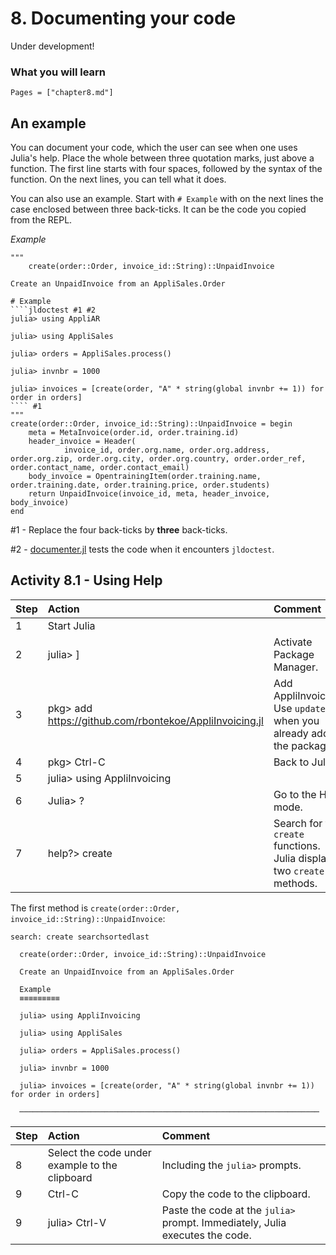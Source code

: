 # 8. Documenting your code

Under development!

### What you will learn

```@contents
Pages = ["chapter8.md"]
```

## An example

You can document your code, which the user can see when one uses Julia's help. Place the whole between three quotation marks, just above a function. The first line starts with four spaces, followed by the syntax of the function. On the next lines, you can tell what it does.

You can also use an example. Start with `# Example` with on the next lines the case enclosed between three back-ticks. It can be the code you copied from the REPL.

*Example*
```
"""
    create(order::Order, invoice_id::String)::UnpaidInvoice

Create an UnpaidInvoice from an AppliSales.Order

# Example
````jldoctest #1 #2
julia> using AppliAR

julia> using AppliSales

julia> orders = AppliSales.process()

julia> invnbr = 1000

julia> invoices = [create(order, "A" * string(global invnbr += 1)) for order in orders]
```` #1
"""
create(order::Order, invoice_id::String)::UnpaidInvoice = begin
    meta = MetaInvoice(order.id, order.training.id)
    header_invoice = Header(
            invoice_id, order.org.name, order.org.address, order.org.zip, order.org.city, order.org.country, order.order_ref, order.contact_name, order.contact_email)
    body_invoice = OpentrainingItem(order.training.name, order.training.date, order.training.price, order.students)
    return UnpaidInvoice(invoice_id, meta, header_invoice, body_invoice)
end
```
\#1 - Replace the four back-ticks by **three** back-ticks.

\#2 - [documenter.jl](https://github.com/JuliaDocs/Documenter.jl) tests the code when it encounters `jldoctest`.

## Activity 8.1 - Using Help

| Step | Action | Comment |
| :--- | :--- | :--- |
| 1 | Start Julia | |
| 2 | julia> ]    | Activate Package Manager. |
| 3 | pkg> add https://github.com/rbontekoe/AppliInvoicing.jl | Add AppliInvoicing. Use `update` when you already added the package. |
| 4 | pkg>  Ctrl-C | Back to Julia. |
| 5 | julia> using AppliInvoicing | |
| 6 | Julia> ? | Go to the Help mode. |
| 7 | help?> create | Search for the `create` functions. Julia displays two `create` methods. |

The first method is `create(order::Order, invoice_id::String)::UnpaidInvoice`:

```
search: create searchsortedlast

  create(order::Order, invoice_id::String)::UnpaidInvoice

  Create an UnpaidInvoice from an AppliSales.Order

  Example
  ≡≡≡≡≡≡≡≡≡

  julia> using AppliInvoicing

  julia> using AppliSales

  julia> orders = AppliSales.process()

  julia> invnbr = 1000

  julia> invoices = [create(order, "A" * string(global invnbr += 1)) for order in orders]

  ───────────────────────────────────────────────────────────────────

```

| Step | Action | Comment |
| :--- | :--- | :--- |
| 8 | Select the code under example to the clipboard| Including the `julia>` prompts.|
| 9 | Ctrl-C | Copy the code to the clipboard. |
| 9 | julia> Ctrl-V | Paste the code at the `julia>` prompt. Immediately, Julia executes the code. |
